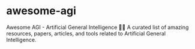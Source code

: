 # awesome-agi
Awesome AGI - Artificial General Intelligence 🧠🚀  A curated list of amazing resources, papers, articles, and tools related to Artificial General Intelligence.
